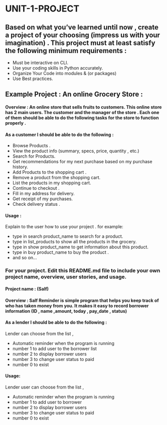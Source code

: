 # UNIT-1-PROJECT



## Based on what you’ve learned until now , create a project of your choosing (impress us with your imagination) . This project must at least satisfy the following minimum requirements :

- Must be interactive on CLI.
- Use your coding skills in Python accurately.
- Organize Your Code into modules & (or packages)
- Use Best practices.

## Example Project :  An online Grocery Store :

#### Overview : An online store that sells fruits to customers. This online store has 2 main users. The customer and the manager of the store . Each one of them should be able to do the following tasks for the store to function properly . 

#### As a customer I should be able to do the following :
- Browse  Products . 
- View the product info (summary, specs, price, quantity , etc.)
- Search for Products.
- Get recommendations for my next purchase based on my purchase history.
- Add Products to the shopping cart .
- Remove a product from the shopping cart.
- List the products in my shopping cart. 
- Continue to checkout . 
- Fill in my address for delivery.
- Get receipt of my purchases.
- Check delivery status . 



#### Usage :
 Explain to the user how to use your project . 
 for example:
 - type in search product_name to search for a product.
 - type in list_products to show all the products in the grocery.
 - type in show product_name to get information about this product.
 - type in buy product_name to buy the product . 
 - and so on...


### For your project. Edit this README.md file to include your own project name,  overview, user stories, and usage. 
#### Project name : (Salf)
#### Overview : Salf Reminder is simple program that helps you keep track of who has taken money from you. It makes it easy to record borrower information (ID , name ,amount, today , pay_date , status)



#### As a lender I should be able to do the following :
Lender can choose from the list ,
- Automatic reminder when the program is running 
- number 1 to add user to the borrower list 
- number 2 to display borrower users
- number 3 to change user status to paid
- number 0 to exist

#### Usage:
Lender user can choose from the list ,
- Automatic reminder when the program is running 
- number 1 to add user to borrower 
- number 2 to display borrower users
- number 3 to change user status to paid
- number 0 to exist